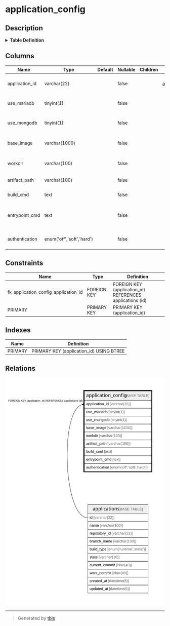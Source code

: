 # application_config

## Description

<details>
<summary><strong>Table Definition</strong></summary>

```sql
CREATE TABLE `application_config` (
  `application_id` varchar(22) NOT NULL COMMENT 'アプリケーションID',
  `use_mariadb` tinyint(1) NOT NULL COMMENT 'MariaDBを使用するか',
  `use_mongodb` tinyint(1) NOT NULL COMMENT 'MongoDBを使用するか',
  `base_image` varchar(1000) NOT NULL COMMENT 'ベースイメージの名前',
  `workdir` varchar(100) NOT NULL COMMENT 'ビルドと実行時のworkdir',
  `artifact_path` varchar(100) NOT NULL COMMENT '静的成果物のパス',
  `build_cmd` text NOT NULL COMMENT 'ビルドコマンド',
  `entrypoint_cmd` text NOT NULL COMMENT 'コンテナのエントリポイント',
  `authentication` enum('off','soft','hard') NOT NULL COMMENT 'traP部員認証タイプ',
  PRIMARY KEY (`application_id`),
  CONSTRAINT `fk_application_config_application_id` FOREIGN KEY (`application_id`) REFERENCES `applications` (`id`)
) ENGINE=InnoDB DEFAULT CHARSET=utf8mb4 COLLATE=utf8mb4_general_ci
```

</details>

## Columns

| Name | Type | Default | Nullable | Children | Parents | Comment |
| ---- | ---- | ------- | -------- | -------- | ------- | ------- |
| application_id | varchar(22) |  | false |  | [applications](applications.md) | アプリケーションID |
| use_mariadb | tinyint(1) |  | false |  |  | MariaDBを使用するか |
| use_mongodb | tinyint(1) |  | false |  |  | MongoDBを使用するか |
| base_image | varchar(1000) |  | false |  |  | ベースイメージの名前 |
| workdir | varchar(100) |  | false |  |  | ビルドと実行時のworkdir |
| artifact_path | varchar(100) |  | false |  |  | 静的成果物のパス |
| build_cmd | text |  | false |  |  | ビルドコマンド |
| entrypoint_cmd | text |  | false |  |  | コンテナのエントリポイント |
| authentication | enum('off','soft','hard') |  | false |  |  | traP部員認証タイプ |

## Constraints

| Name | Type | Definition |
| ---- | ---- | ---------- |
| fk_application_config_application_id | FOREIGN KEY | FOREIGN KEY (application_id) REFERENCES applications (id) |
| PRIMARY | PRIMARY KEY | PRIMARY KEY (application_id) |

## Indexes

| Name | Definition |
| ---- | ---------- |
| PRIMARY | PRIMARY KEY (application_id) USING BTREE |

## Relations

![er](application_config.svg)

---

> Generated by [tbls](https://github.com/k1LoW/tbls)
